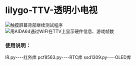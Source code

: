 # lilygo-TTV-透明小电视
![触摸屏幕背部继续测试程序](./../image/readme.jpg)
![用AIDA64通过WIFI在TTV上显示硬件信息、游戏帧数](./../image/show.jpg)

### 使用说明：

IR.py----红外库
pcf8563.py----RTC库
ssd1309.py----OLED库
